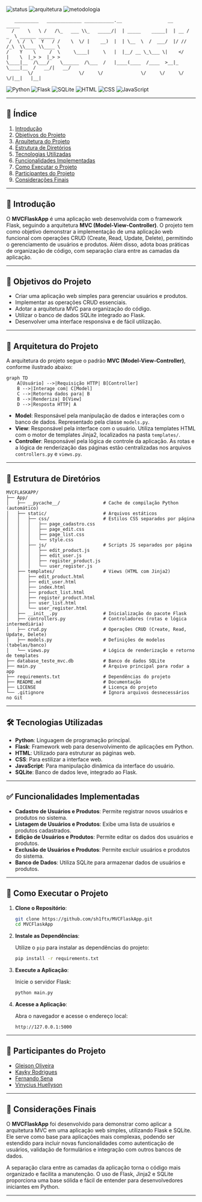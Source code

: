 ![status](https://img.shields.io/badge/status-concluído-brightgreen?style=for-the-badge)
![arquitetura](https://img.shields.io/badge/arquitetura-MVC-blueviolet?style=for-the-badge)
![metodologia](https://img.shields.io/badge/metodologia-Scrum-orange?style=for-the-badge)

```
   _________   _____________ ___________.__                 __      _____                 
  /     \   \ /   /\_   ___ \\_   _____/|  | _____    _____|  | __ /  _  \ ______ ______  
 /  \ /  \   Y   / /    \  \/ |    __)  |  | \__  \  /  ___/  |/ //  /_\  \\____ \\____ \ 
/    Y    \     /  \     \____|     \   |  |__/ __ \_\___ \|    </    |    \  |_> >  |_> >
\____|__  /\___/    \______  /\___  /   |____(____  /____  >__|_ \____|__  /   __/|   __/ 
        \/                 \/     \/              \/     \/     \/       \/|__|   |__|    
```

![Python](https://img.shields.io/badge/Python-3.10-blue?style=for-the-badge&logo=python)
![Flask](https://img.shields.io/badge/Flask-2.2-lightgrey?style=for-the-badge&logo=flask)
![SQLite](https://img.shields.io/badge/SQLite-3.36-blue?style=for-the-badge&logo=sqlite)
![HTML](https://img.shields.io/badge/HTML5-E34F26?style=for-the-badge&logo=html5&logoColor=white)
![CSS](https://img.shields.io/badge/CSS3-1572B6?style=for-the-badge&logo=css3&logoColor=white)
![JavaScript](https://img.shields.io/badge/JavaScript-ES6-yellow?style=for-the-badge&logo=javascript)

---

## 📌 Índice

1. [Introdução](#introdução)
2. [Objetivos do Projeto](#objetivos-do-projeto)
3. [Arquitetura do Projeto](#arquitetura-do-projeto)
4. [Estrutura de Diretórios](#estrutura-de-diretórios)
5. [Tecnologias Utilizadas](#tecnologias-utilizadas)
6. [Funcionalidades Implementadas](#funcionalidades-implementadas)
7. [Como Executar o Projeto](#como-executar-o-projeto)
8. [Participantes do Projeto](#participantes-do-projeto)
9. [Considerações Finais](#considerações-finais)

---

## 🚀 Introdução

O **MVCFlaskApp** é uma aplicação web desenvolvida com o framework Flask, seguindo a arquitetura **MVC (Model-View-Controller)**. O projeto tem como objetivo demonstrar a implementação de uma aplicação web funcional com operações CRUD (Create, Read, Update, Delete), permitindo o gerenciamento de usuários e produtos. Além disso, adota boas práticas de organização de código, com separação clara entre as camadas da aplicação.

---

## 🎯 Objetivos do Projeto

- Criar uma aplicação web simples para gerenciar usuários e produtos.
- Implementar as operações CRUD essenciais.
- Adotar a arquitetura MVC para organização do código.
- Utilizar o banco de dados SQLite integrado ao Flask.
- Desenvolver uma interface responsiva e de fácil utilização.

---

## 🧱 Arquitetura do Projeto

A arquitetura do projeto segue o padrão **MVC (Model-View-Controller)**, conforme ilustrado abaixo:

```mermaid
graph TD
    A[Usuário] -->|Requisição HTTP| B[Controller]
    B -->|Interage com| C[Model]
    C -->|Retorna dados para| B
    B -->|Renderiza| D[View]
    D -->|Resposta HTTP| A
```

- **Model**: Responsável pela manipulação de dados e interações com o banco de dados. Representado pela classe `models.py`.
- **View**: Responsável pela interface com o usuário. Utiliza templates HTML com o motor de templates Jinja2, localizados na pasta `templates/`.
- **Controller**: Responsável pela lógica de controle da aplicação. As rotas e a lógica de renderização das páginas estão centralizadas nos arquivos `controllers.py` e `views.py`.

---

## 📁 Estrutura de Diretórios

```
MVCFLASKAPP/
├── App/
│   ├── __pycache__/                # Cache de compilação Python (automático)
│   ├── static/                     # Arquivos estáticos
│   │   ├── css/                    # Estilos CSS separados por página
│   │   │   ├── page_cadastro.css
│   │   │   ├── page_edit.css
│   │   │   ├── page_list.css
│   │   │   └── style.css
│   │   ├── js/                     # Scripts JS separados por página
│   │   │   ├── edit_product.js
│   │   │   ├── edit_user.js
│   │   │   ├── register_product.js
│   │   │   └── user_register.js
│   ├── templates/                  # Views (HTML com Jinja2)
│   │   ├── edit_product.html
│   │   ├── edit_user.html
│   │   ├── index.html
│   │   ├── product_list.html
│   │   ├── register_product.html
│   │   ├── user_list.html
│   │   └── user_register.html
│   ├── __init__.py                 # Inicialização do pacote Flask
│   ├── controllers.py              # Controladores (rotas e lógica intermediária)
│   ├── crud.py                     # Operações CRUD (Create, Read, Update, Delete)
│   ├── models.py                   # Definições de modelos (tabelas/banco)
│   └── views.py                    # Lógica de renderização e retorno de templates
├── database_teste_mvc.db           # Banco de dados SQLite
├── main.py                         # Arquivo principal para rodar a app
├── requirements.txt                # Dependências do projeto
├── README.md                       # Documentação
├── LICENSE                         # Licença do projeto
└── .gitignore                      # Ignora arquivos desnecessários no Git
```

---

## 🛠️ Tecnologias Utilizadas

- **Python**: Linguagem de programação principal.
- **Flask**: Framework web para desenvolvimento de aplicações em Python.
- **HTML**: Utilizado para estruturar as páginas web.
- **CSS**: Para estilizar a interface web.
- **JavaScript**: Para manipulação dinâmica da interface do usuário.
- **SQLite**: Banco de dados leve, integrado ao Flask.

---

## ✅ Funcionalidades Implementadas

- **Cadastro de Usuários e Produtos**: Permite registrar novos usuários e produtos no sistema.
- **Listagem de Usuários e Produtos**: Exibe uma lista de usuários e produtos cadastrados.
- **Edição de Usuários e Produtos**: Permite editar os dados dos usuários e produtos.
- **Exclusão de Usuários e Produtos**: Permite excluir usuários e produtos do sistema.
- **Banco de Dados**: Utiliza SQLite para armazenar dados de usuários e produtos.

---

## 🧪 Como Executar o Projeto

1. **Clone o Repositório**:

   ```bash
   git clone https://github.com/sh1ftx/MVCFlaskApp.git
   cd MVCFlaskApp
   ```

2. **Instale as Dependências**:

   Utilize o `pip` para instalar as dependências do projeto:

   ```bash
   pip install -r requirements.txt
   ```

3. **Execute a Aplicação**:

   Inicie o servidor Flask:

   ```bash
   python main.py
   ```

4. **Acesse a Aplicação**:

   Abra o navegador e acesse o endereço local:

   ```
   http://127.0.0.1:5000
   ```

---

## 👥 Participantes do Projeto

- [Gleison Oliveira](https://github.com/gleiSUN)
- [Kayky Rodrigues](https://github.com/xFrostzss)
- [Fernando Sena](https://github.com/FernandosenaDev)
- [Vinycius Huellyson](https://github.com/VINYCIU51)

---

## 📝 Considerações Finais

O **MVCFlaskApp** foi desenvolvido para demonstrar como aplicar a arquitetura MVC em uma aplicação web simples, utilizando Flask e SQLite. Ele serve como base para aplicações mais complexas, podendo ser estendido para incluir novas funcionalidades como autenticação de usuários, validação de formulários e integração com outros bancos de dados.

A separação clara entre as camadas da aplicação torna o código mais organizado e facilita a manutenção. O uso de Flask, Jinja2 e SQLite proporciona uma base sólida e fácil de entender para desenvolvedores iniciantes em Python.

---
